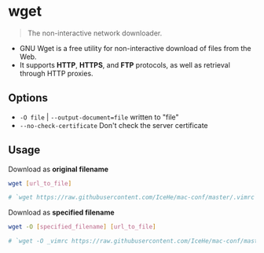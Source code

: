 # wget

> The non-interactive network downloader.

- GNU Wget is a free utility for non-interactive download of files from the Web.
- It supports **HTTP**, **HTTPS**, and **FTP** protocols, as well as retrieval through HTTP proxies.

## Options

- `-O file` | `--output-document=file` written to "file"
- `--no-check-certificate` Don't check the server certificate

## Usage

Download as **original filename**

```bash
wget [url_to_file]

# `wget https://raw.githubusercontent.com/IceHe/mac-conf/master/.vimrc`
```

Download as **specified filename**

```bash
wget -O [specified_filename] [url_to_file]

# `wget -O _vimrc https://raw.githubusercontent.com/IceHe/mac-conf/master/.vimrc`
```
